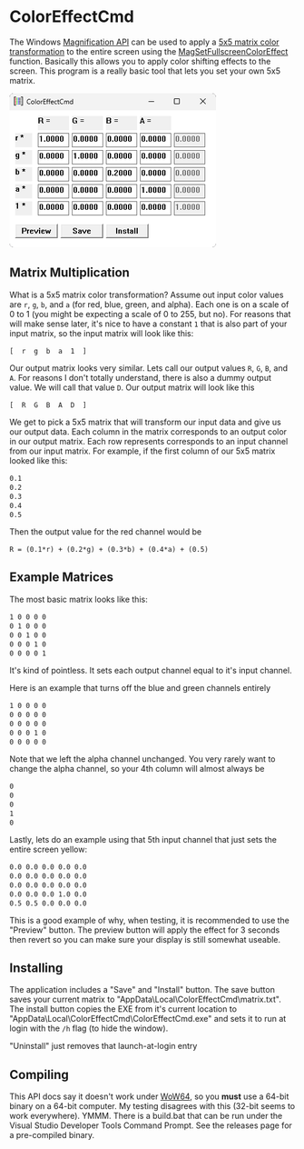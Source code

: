# ColorEffectCmd
The Windows [Magnification API](https://learn.microsoft.com/en-us/previous-versions/windows/desktop/magapi/magapi-intro#getting-started) can be used to apply a [5x5 matrix color transformation](https://learn.microsoft.com/en-us/windows/win32/gdiplus/-gdiplus-using-a-color-matrix-to-transform-a-single-color-use) to the entire screen using the [MagSetFullscreenColorEffect](https://learn.microsoft.com/en-us/windows/win32/api/magnification/nf-magnification-magsetfullscreencoloreffect) function. Basically this allows you to apply color shifting effects to the screen. This program is a really basic tool that lets you set your own 5x5 matrix.

![screenshot](screenshot.png)

## Matrix Multiplication
What is a 5x5 matrix color transformation? Assume out input color values are `r`, `g`, `b`, and `a` (for red, blue, green, and alpha). Each one is on a scale of 0 to 1 (you might be expecting a scale of 0 to 255, but no). For reasons that will make sense later, it's nice to have a constant `1` that is also part of your input matrix, so the input matrix will look like this:
```
[  r  g  b  a  1  ]
```
Our output matrix looks very similar. Lets call our output values `R`, `G`, `B`, and `A`. For reasons I don't totally understand, there is also a dummy output value. We will call that value `D`. Our output matrix will look like this
```
[  R  G  B  A  D  ]
```
We get to pick a 5x5 matrix that will transform our input data and give us our output data. Each column in the matrix corresponds to an output color in our output matrix. Each row represents corresponds to an input channel from our input matrix. For example, if the first column of our 5x5 matrix looked like this:
```
0.1
0.2
0.3
0.4
0.5
```
Then the output value for the red channel would be
```
R = (0.1*r) + (0.2*g) + (0.3*b) + (0.4*a) + (0.5)
```
## Example Matrices
The most basic matrix looks like this:
```
1 0 0 0 0
0 1 0 0 0
0 0 1 0 0
0 0 0 1 0
0 0 0 0 1
```
It's kind of pointless. It sets each output channel equal to it's input channel.

Here is an example that turns off the blue and green channels entirely
```
1 0 0 0 0
0 0 0 0 0
0 0 0 0 0
0 0 0 1 0
0 0 0 0 0
```
Note that we left the alpha channel unchanged. You very rarely want to change the alpha channel, so your 4th column will almost always be
```
0
0
0
1
0
```
Lastly, lets do an example using that 5th input channel that just sets the entire screen yellow:
```
0.0 0.0 0.0 0.0 0.0
0.0 0.0 0.0 0.0 0.0
0.0 0.0 0.0 0.0 0.0
0.0 0.0 0.0 1.0 0.0
0.5 0.5 0.0 0.0 0.0
```
This is a good example of why, when testing, it is recommended to use the "Preview" button. The preview button will apply the effect for 3 seconds then revert so you can make sure your display is still somewhat useable.

## Installing
The application includes a "Save" and "Install" button. The save button saves your current matrix to "AppData\Local\ColorEffectCmd\matrix.txt". The install button copies the EXE from it's current location to "AppData\Local\ColorEffectCmd\ColorEffectCmd.exe" and sets it to run at login with the `/h` flag (to hide the window).

"Uninstall" just removes that launch-at-login entry

## Compiling
This API docs say it doesn't work under [WoW64](https://en.wikipedia.org/wiki/WoW64), so you **must** use a 64-bit binary on a 64-bit computer. My testing disagrees with this (32-bit seems to work everywhere). YMMM. There is a build.bat that can be run under the Visual Studio Developer Tools Command Prompt. See the releases page for a pre-compiled binary.
